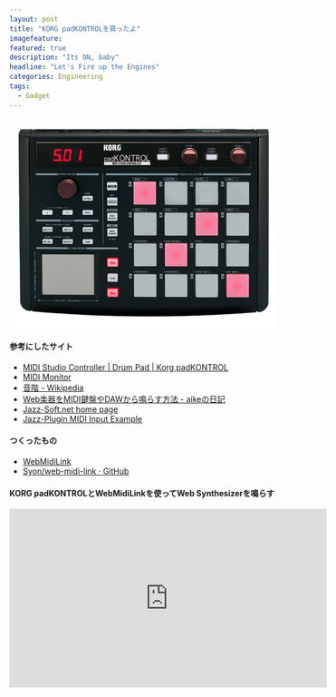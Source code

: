 ```yaml
---
layout: post
title: "KORG padKONTROLを買ったよ"
imagefeature: 
featured: true
description: "Its ON, baby"
headline: "Let's Fire up the Engines"
categories: Engineering
tags:
  - Gadget
---
```

<img src="/postimg/2013/01/padKONTROL.png" alt="padKONTROL" width="473" height="370" class="alignnone size-full wp-image-46" /><!--more-->
<h4>参考にしたサイト</h4>
<ul>
	<li><a href="http://www.korg.com/padkontrol">MIDI Studio Controller | Drum Pad | Korg padKONTROL</a></li>
	<li><a href="http://www.snoize.com/MIDIMonitor/">MIDI Monitor</a></li>
	<li><a href="http://ja.wikipedia.org/wiki/%E9%9F%B3%E9%9A%8E">音階 - Wikipedia</a></li>
	<li><a href="http://d.hatena.ne.jp/aike/20121216">Web楽器をMIDI鍵盤やDAWから鳴らす方法 - aikeの日記</a></li>
	<li><a href="http://jazz-soft.net/">Jazz-Soft.net home page</a></li>
	<li><a href="http://jazz-soft.net/demo/MidiInput.html">Jazz-Plugin MIDI Input Example</a></li>
</ul>

<h4>つくったもの</h4>
<ul>
	<li><a href="http://lab.nocorica.jp/WebMidiLink/">WebMidiLink</a>
	<li><a href="https://github.com/Syon/web-midi-link">Syon/web-midi-link · GitHub</a></li>
</ul>

<h4>KORG padKONTROLとWebMidiLinkを使ってWeb Synthesizerを鳴らす</h4>
<iframe width="560" height="315" src="http://www.youtube.com/embed/WWNiseNqonQ" frameborder="0" allowfullscreen></iframe>

